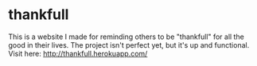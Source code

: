 # thankfull
This is a website I made for reminding others to be "thankfull" for all the good in their lives. The project isn't perfect yet, but it's up and functional. Visit here: http://thankfull.herokuapp.com/
